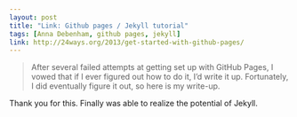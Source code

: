 ```yaml
---
layout: post
title: "Link: Github pages / Jekyll tutorial"
tags: [Anna Debenham, github pages, jekyll]
link: http://24ways.org/2013/get-started-with-github-pages/
---
```


>After several failed attempts at getting set up with GitHub Pages, I vowed that if I ever figured out how to do it, I’d write it up. Fortunately, I did eventually figure it out, so here is my write-up.

Thank you for this. Finally was able to realize the potential of Jekyll.
